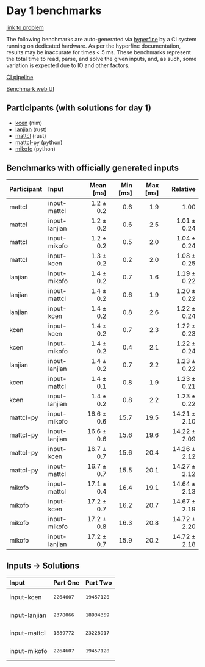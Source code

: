 # Day 1 benchmarks

[link to problem](https://adventofcode.com/2024/day/1)

The following benchmarks are auto-generated via
[hyperfine](https://github.com/sharkdp/hyperfine) by a CI system running on
dedicated hardware. As per the hyperfine documentation, results may be
inaccurate for times < 5 ms. These benchmarks represent the total time to read,
parse, and solve the given inputs, and, as such, some variation is expected due
to IO and other factors.

[CI pipeline](http://ci.papercode.net:8080/teams/main/pipelines/aoc2024)

[Benchmark web UI](https://aoc.ancalagon.black)


## Participants (with solutions for day 1)

- [kcen](https://github.com/kcen/aoc2024) (nim)
- [lanjian](https://github.com/lanjian/aoc-2024) (rust)
- [mattcl](https://github.com/mattcl/aoc2024) (rust)
- [mattcl-py](https://github.com/mattcl/aoc2024-py) (python)
- [mikofo](https://github.com/mikofo/aoc2024) (python)


## Benchmarks with officially generated inputs

| Participant | Input | Mean [ms] | Min [ms] | Max [ms] | Relative |
|:---|:---|---:|---:|---:|---:|
| mattcl | input-mattcl | 1.2 ± 0.2 | 0.6 | 1.9 | 1.00 |
| mattcl | input-lanjian | 1.2 ± 0.2 | 0.6 | 2.5 | 1.01 ± 0.24 |
| mattcl | input-mikofo | 1.2 ± 0.2 | 0.5 | 2.0 | 1.04 ± 0.24 |
| mattcl | input-kcen | 1.3 ± 0.2 | 0.2 | 2.0 | 1.08 ± 0.25 |
| lanjian | input-mikofo | 1.4 ± 0.2 | 0.7 | 1.6 | 1.19 ± 0.22 |
| lanjian | input-mattcl | 1.4 ± 0.2 | 0.6 | 1.9 | 1.20 ± 0.22 |
| lanjian | input-kcen | 1.4 ± 0.2 | 0.8 | 2.6 | 1.22 ± 0.24 |
| kcen | input-kcen | 1.4 ± 0.2 | 0.7 | 2.3 | 1.22 ± 0.23 |
| kcen | input-mikofo | 1.4 ± 0.2 | 0.4 | 2.1 | 1.22 ± 0.24 |
| lanjian | input-lanjian | 1.4 ± 0.2 | 0.7 | 2.2 | 1.23 ± 0.22 |
| kcen | input-mattcl | 1.4 ± 0.1 | 0.8 | 1.9 | 1.23 ± 0.21 |
| kcen | input-lanjian | 1.4 ± 0.2 | 0.8 | 2.2 | 1.23 ± 0.22 |
| mattcl-py | input-mikofo | 16.6 ± 0.6 | 15.7 | 19.5 | 14.21 ± 2.10 |
| mattcl-py | input-lanjian | 16.6 ± 0.6 | 15.6 | 19.6 | 14.22 ± 2.09 |
| mattcl-py | input-kcen | 16.7 ± 0.7 | 15.6 | 20.4 | 14.26 ± 2.12 |
| mattcl-py | input-mattcl | 16.7 ± 0.7 | 15.5 | 20.1 | 14.27 ± 2.12 |
| mikofo | input-mattcl | 17.1 ± 0.4 | 16.4 | 19.1 | 14.64 ± 2.13 |
| mikofo | input-kcen | 17.2 ± 0.7 | 16.2 | 20.7 | 14.67 ± 2.19 |
| mikofo | input-mikofo | 17.2 ± 0.8 | 16.3 | 20.8 | 14.72 ± 2.20 |
| mikofo | input-lanjian | 17.2 ± 0.7 | 15.9 | 20.2 | 14.72 ± 2.18 |


## Inputs -> Solutions

| Input | Part One | Part Two |
|:---|:---|:---|
|input-kcen|<pre>2264607</pre>|<pre>19457120</pre>|
|input-lanjian|<pre>2378066</pre>|<pre>18934359</pre>|
|input-mattcl|<pre>1889772</pre>|<pre>23228917</pre>|
|input-mikofo|<pre>2264607</pre>|<pre>19457120</pre>|